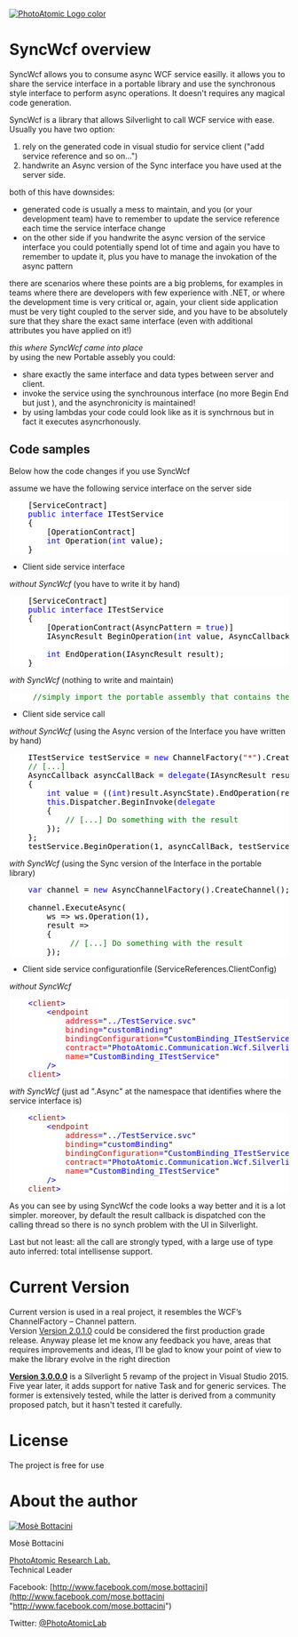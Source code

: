 [![PhotoAtomic Logo color](http://download.codeplex.com/download?ProjectName=syncwcf&DownloadId=266882 "PhotoAtomic Research Lab.")](http://www.photoatomiclab.net "PhotoAtomic Research Lab.")

# SyncWcf overview

SyncWcf allows you to consume async WCF service easilly. it allows you to share the service interface in a portable library and use the synchronous style interface to perform async operations. It doesn't requires any magical code generation.  

SyncWcf is a library that allows Silverlight to call WCF service with ease.  
Usually you have two option:

1.  rely on the generated code in visual studio for service client ("add service reference and so on...")
2.  handwrite an Async version of the Sync interface you have used at the server side.

both of this have downsides:

*   generated code is usually a mess to maintain, and you (or your development team) have to remember to update the service reference each time the service interface change
*   on the other side if you handwrite the async version of the service interface you could potentially spend lot of time and again you have to remember to update it, plus you have to manage the invokation of the async pattern

there are scenarios where these points are a big problems, for examples in teams where there are developers with few experience with .NET, or where the development time is very critical or, again, your client side application must be very tight coupled to the server side, and you have to be absolutely sure that they share the exact same interface (even with additional attributes you have applied on it!)  

_this where SyncWcf came into place_  
by using the new Portable assebly you could:

*   share exactly the same interface and data types between server and client.
*   invoke the service using the synchrounous interface (no more Begin<Operation> End<Operation> but just <Operation>), and the asynchronicity is maintained!
*   by using lambdas your code could look like as it is synchrnous but in fact it executes asyncrhonously.

## Code samples

Below how the code changes if you use SyncWcf  

assume we have the following service interface on the server side

<div style="background-color: white; color: black;">

<pre>    [ServiceContract]
    <span style="color: blue;">public</span> <span style="color: blue;">interface</span> ITestService
    {
        [OperationContract]
        <span style="color: blue;">int</span> Operation(<span style="color: blue;">int</span> value);
    }</pre>

</div>

*   Client side service interface

_without SyncWcf_ (you have to write it by hand)

<div style="background-color: white; color: black;">

<pre>    [ServiceContract]
    <span style="color: blue;">public</span> <span style="color: blue;">interface</span> ITestService
    {
        [OperationContract(AsyncPattern = <span style="color: blue;">true</span>)]
        IAsyncResult BeginOperation(<span style="color: blue;">int</span> value, AsyncCallback callback, <span style="color: blue;">object</span> state);

        <span style="color: blue;">int</span> EndOperation(IAsyncResult result);
    }</pre>

</div>

_with SyncWcf_ (nothing to write and maintain)

<div style="background-color: white; color: black;">

<pre>     <span style="color: green;">//simply import the portable assembly that contains the service interface definition</span></pre>

</div>

*   Client side service call

_without SyncWcf_ (using the Async version of the Interface you have written by hand)

<div style="background-color: white; color: black;">

<pre>    ITestService testService = <span style="color: blue;">new</span> ChannelFactory<ITestService>(<span style="color: #a31515;">"*"</span>).CreateChannel();
    <span style="color: green;">// [...]</span>
    AsyncCallback asyncCallBack = <span style="color: blue;">delegate</span>(IAsyncResult result)
    {
        <span style="color: blue;">int</span> value = ((<span style="color: blue;">int</span>)result.AsyncState).EndOperation(result);
        <span style="color: blue;">this</span>.Dispatcher.BeginInvoke(<span style="color: blue;">delegate</span>
        {
            <span style="color: green;">// [...] Do something with the result</span>
        });
    };
    testService.BeginOperation(1, asyncCallBack, testService);</pre>

</div>

_with SyncWcf_ (using the Sync version of the Interface in the portable library)

<div style="background-color: white; color: black;">

<pre>    <span style="color: blue;">var</span> channel = <span style="color: blue;">new</span> AsyncChannelFactory<ITestService>().CreateChannel();

    channel.ExecuteAsync(
        ws => ws.Operation(1),
        result => 
        {
             <span style="color: green;">// [...] Do something with the result</span>
        });</pre>

</div>

*   Client side service configurationfile (ServiceReferences.ClientConfig)

_without SyncWcf_

<div style="background-color: white; color: black;">

<pre>    <span style="color: blue;"><</span><span style="color: #a31515;">client</span><span style="color: blue;">></span>
        <span style="color: blue;"><</span><span style="color: #a31515;">endpoint</span> 
            <span style="color: red;">address</span><span style="color: blue;">=</span><span style="color: black;">"</span><span style="color: blue;">../TestService.svc</span><span style="color: black;">"</span> 
            <span style="color: red;">binding</span><span style="color: blue;">=</span><span style="color: black;">"</span><span style="color: blue;">customBinding</span><span style="color: black;">"</span>
            <span style="color: red;">bindingConfiguration</span><span style="color: blue;">=</span><span style="color: black;">"</span><span style="color: blue;">CustomBinding_ITestService</span><span style="color: black;">"</span> 
            <span style="color: red;">contract</span><span style="color: blue;">=</span><span style="color: black;">"</span><span style="color: blue;">PhotoAtomic.Communication.Wcf.Silverlight.Interface.Test.ITestService</span><span style="color: black;">"</span>
            <span style="color: red;">name</span><span style="color: blue;">=</span><span style="color: black;">"</span><span style="color: blue;">CustomBinding_ITestService</span><span style="color: black;">"</span> 
        <span style="color: blue;">/></span>
    <span style="color: blue;"></</span><span style="color: #a31515;">client</span><span style="color: blue;">></span></pre>

</div>

_with SyncWcf_ (just ad ".Async" at the namespace that identifies where the service interface is)

<div style="background-color: white; color: black;">

<pre>    <span style="color: blue;"><</span><span style="color: #a31515;">client</span><span style="color: blue;">></span>
        <span style="color: blue;"><</span><span style="color: #a31515;">endpoint</span> 
            <span style="color: red;">address</span><span style="color: blue;">=</span><span style="color: black;">"</span><span style="color: blue;">../TestService.svc</span><span style="color: black;">"</span> 
            <span style="color: red;">binding</span><span style="color: blue;">=</span><span style="color: black;">"</span><span style="color: blue;">customBinding</span><span style="color: black;">"</span>
            <span style="color: red;">bindingConfiguration</span><span style="color: blue;">=</span><span style="color: black;">"</span><span style="color: blue;">CustomBinding_ITestService</span><span style="color: black;">"</span> 
            <span style="color: red;">contract</span><span style="color: blue;">=</span><span style="color: black;">"</span><span style="color: blue;">PhotoAtomic.Communication.Wcf.Silverlight.Interface.Test.Async.ITestService</span><span style="color: black;">"</span>
            <span style="color: red;">name</span><span style="color: blue;">=</span><span style="color: black;">"</span><span style="color: blue;">CustomBinding_ITestService</span><span style="color: black;">"</span> 
        <span style="color: blue;">/></span>
    <span style="color: blue;"></</span><span style="color: #a31515;">client</span><span style="color: blue;">></span></pre>

</div>

As you can see by using SyncWcf the code looks a way better and it is a lot simpler. moreover, by default the result callback is dispatched con the calling thread so there is no synch problem with the UI in Silverlight.

Last but not least: all the call are strongly typed, with a large use of type auto inferred: total intellisense support.

# Current Version

Current version is used in a real project, it resembles the WCF’s ChannelFactory – Channel pattern.  
Version [Version 2.0.1.0](http://syncwcf.codeplex.com/releases/view/71645 "Release 2.0.1.0") could be considered the first production grade release. Anyway please let me know any feedback you have, areas that requires improvements and ideas, I’ll be glad to know your point of view to make the library evolve in the right direction

**[Version 3.0.0.0](https://syncwcf.codeplex.com/releases/view/624762)** is a Silverlight 5 revamp of the project in Visual Studio 2015\. Five year later, it adds support for native Task and for generic services. The former is extensively tested, while the latter is derived from a community proposed patch, but it hasn't tested it carefully.

# License

The project is free for use

# About the author

[![Mosè Bottacini](http://download.codeplex.com/download?ProjectName=syncwcf&DownloadId=266888 "Mosè Bottacini")](http://download.codeplex.com/download?ProjectName=syncwcf&DownloadId=266887)

Mosè Bottacini

[PhotoAtomic Research Lab.](http://www.photoatomiclab.net)  
Technical Leader

Facebook: [http://www.facebook.com/mose.bottacini](http://www.facebook.com/mose.bottacini "http://www.facebook.com/mose.bottacini")

Twitter: [@PhotoAtomicLab](http://twitter.com/PhotoAtomicLab)
